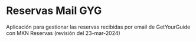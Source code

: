 ﻿# Reservas Mail GYG

Aplicación para gestionar las reservas recibidas por email de GetYourGuide con MKN Reservas  (revisión del 23-mar-2024)
